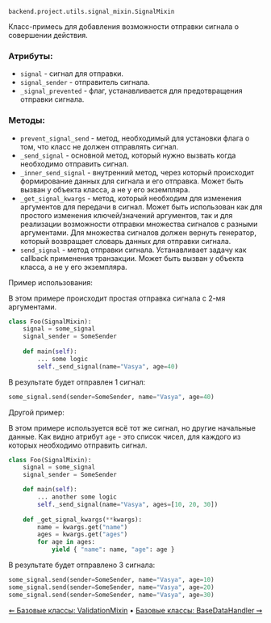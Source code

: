 `backend.project.utils.signal_mixin.SignalMixin`

Класс-примесь для добавления возможности отправки сигнала о совершении действия.

### Атрибуты:

* `signal` - сигнал для отправки.
* `signal_sender` - отправитель сигнала.
* `_signal_prevented` - флаг, устанавливается для предотвращения отправки сигнала.

### Методы:

* `prevent_signal_send` - метод, необходимый для установки флага о том, что класс не должен отправлять сигнал.
* `_send_signal` - основной метод, который нужно вызвать когда необходимо отправить сигнал.
* `_inner_send_signal` - внутренний метод, через который происходит формирование данных для сигнала и его отправка. 
  Может быть вызван у объекта класса, а не у его экземпляра.
* `_get_signal_kwargs` - метод, который необходим для изменения аргументов для передачи в сигнал. Может быть 
  использован как для простого изменения ключей/значений аргументов, так и для реализации возможности отправки множества сигналов с разными аргументами. Для множества сигналов должен вернуть генератор, который возвращает словарь данных для отправки сигнала.
* `send_signal` - метод отправки сигнала. Устанавливает задачу как callback применения транзакции. Может быть вызван 
  у объекта класса, а не у его экземпляра.

Пример использования:

В этом примере происходит простая отправка сигнала с 2-мя аргументами.

```python
class Foo(SignalMixin):
    signal = some_signal
    signal_sender = SomeSender
    
    def main(self):
        ... some logic
        self._send_signal(name="Vasya", age=40)    
```

В результате будет отправлен 1 сигнал:

```python
some_signal.send(sender=SomeSender, name="Vasya", age=40)
```

Другой пример:

В этом примере используется всё тот же сигнал, но другие начальные данные. Как видно атрибут `age` - это список чисел, для каждого из которых необходимо отправить сигнал.

```python
class Foo(SignalMixin):
    signal = some_signal
    signal_sender = SomeSender

    def main(self):
        ... another some logic
        self._send_signal(name="Vasya", ages=[10, 20, 30])
    
    def _get_signal_kwargs(**kwargs):
        name = kwargs.get("name")
        ages = kwargs.get("ages")
        for age in ages:
            yield { "name": name, "age": age }
```

В результате будет отправлено 3 сигнала:

```python
some_signal.send(sender=SomeSender, name="Vasya", age=10)
some_signal.send(sender=SomeSender, name="Vasya", age=20)
some_signal.send(sender=SomeSender, name="Vasya", age=30)
```

<div align="center">
  
  [⇜ Базовые классы: ValidationMixin](validation-mixin.md)
  •
  [Базовые классы: BaseDataHandler ⇝](data-handler.md)
</div>
